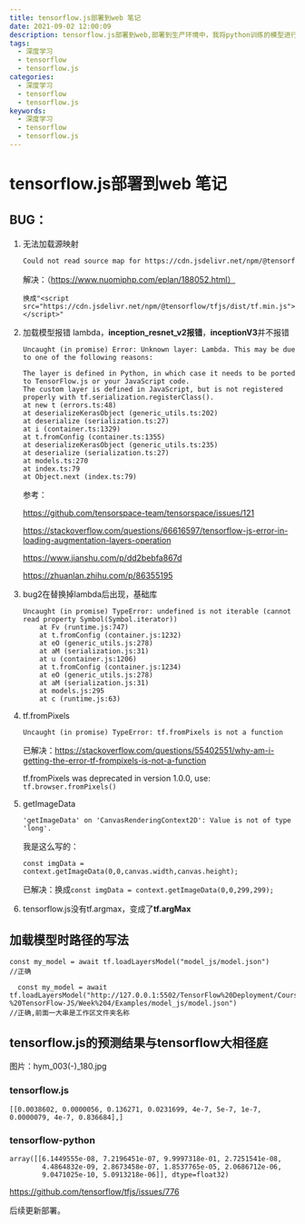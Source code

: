 ```yaml
---
title: tensorflow.js部署到web 笔记
date: 2021-09-02 12:00:09
description: tensorflow.js部署到web,部署到生产环境中，我将python训练的模型进行转换，部署到博客的网页中
tags:
  - 深度学习
  - tensorflow
  - tensorflow.js
categories: 
  - 深度学习
  - tensorflow
  - tensorflow.js
keywords:
  - 深度学习
  - tensorflow
  - tensorflow.js
---
```




# tensorflow.js部署到web 笔记

## BUG：

1. 无法加载源映射

   ```bash
   Could not read source map for https://cdn.jsdelivr.net/npm/@tensorflow/tfjs@latest: Unexpected 404 response from https://cdn.jsdelivr.net/npm/@tensorflow/tf.min.js.map: Failed to resolve the requested file.
   ```

   解决：（https://www.nuomiphp.com/eplan/188052.html）

   ```
   换成"<script src="https://cdn.jsdelivr.net/npm/@tensorflow/tfjs/dist/tf.min.js"> </script>"
   ```

2. 加载模型报错 lambda，**inception_resnet_v2报错**，**inceptionV3**并不报错

   ```
   Uncaught (in promise) Error: Unknown layer: Lambda. This may be due to one of the following reasons:
   
   The layer is defined in Python, in which case it needs to be ported to TensorFlow.js or your JavaScript code.
   The custom layer is defined in JavaScript, but is not registered properly with tf.serialization.registerClass().
   at new t (errors.ts:48)
   at deserializeKerasObject (generic_utils.ts:202)
   at deserialize (serialization.ts:27)
   at i (container.ts:1329)
   at t.fromConfig (container.ts:1355)
   at deserializeKerasObject (generic_utils.ts:235)
   at deserialize (serialization.ts:27)
   at models.ts:270
   at index.ts:79
   at Object.next (index.ts:79)
   ```

   参考：

   https://github.com/tensorspace-team/tensorspace/issues/121

   https://stackoverflow.com/questions/66616597/tensorflow-js-error-in-loading-augmentation-layers-operation

   https://www.jianshu.com/p/dd2bebfa867d

   https://zhuanlan.zhihu.com/p/86355195

3. bug2在替换掉lambda后出现，基础库

   ```
   Uncaught (in promise) TypeError: undefined is not iterable (cannot read property Symbol(Symbol.iterator))
       at Fv (runtime.js:747)
       at t.fromConfig (container.js:1232)
       at eO (generic_utils.js:278)
       at aM (serialization.js:31)
       at u (container.js:1206)
       at t.fromConfig (container.js:1234)
       at eO (generic_utils.js:278)
       at aM (serialization.js:31)
       at models.js:295
       at c (runtime.js:63)
   ```

4. tf.fromPixels

   ```
   Uncaught (in promise) TypeError: tf.fromPixels is not a function
   ```

   已解决：https://stackoverflow.com/questions/55402551/why-am-i-getting-the-error-tf-frompixels-is-not-a-function

   tf.fromPixels was deprecated in version 1.0.0, use: `tf.browser.fromPixels()`

5. getImageData

   ```
   'getImageData' on 'CanvasRenderingContext2D': Value is not of type 'long'.
   ```

   我是这么写的：

   ```
   const imgData = context.getImageData(0,0,canvas.width,canvas.height);
   ```

   已解决：换成`const imgData = context.getImageData(0,0,299,299);`

6. tensorflow.js没有tf.argmax，变成了**tf.argMax**

## 加载模型时路径的写法

```
const my_model = await tf.loadLayersModel("model_js/model.json")
//正确
```

```
  const my_model = await tf.loadLayersModel("http://127.0.0.1:5502/TensorFlow%20Deployment/Course%201%20-%20TensorFlow-JS/Week%204/Examples/model_js/model.json")
//正确,前面一大串是工作区文件夹名称
```



## tensorflow.js的预测结果与tensorflow大相径庭

图片：hym_003(-)_180.jpg

### tensorflow.js

```
[[0.0038602, 0.0000056, 0.136271, 0.0231699, 4e-7, 5e-7, 1e-7, 0.0000079, 4e-7, 0.836684],]
```

### tensorflow-python

```
array([[6.1449555e-08, 7.2196451e-07, 9.9997318e-01, 2.7251541e-08,
        4.4864832e-09, 2.8673458e-07, 1.8537765e-05, 2.0686712e-06,
        9.0471025e-10, 5.0913218e-06]], dtype=float32)
```

https://github.com/tensorflow/tfjs/issues/776

后续更新部署。
